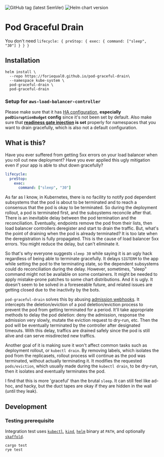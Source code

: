 ![GitHub tag (latest SemVer)](https://img.shields.io/github/v/tag/foriequal0/pod-graceful-drain) ![Helm chart version](https://img.shields.io/badge/dynamic/yaml?label=Helm%20chart&query=%24.entries[%22pod-graceful-drain%22][0].version&url=https%3A%2F%2Fforiequal0.github.io%2Fpod-graceful-drain%2Findex.yaml)

# Pod Graceful Drain

You don't need `lifecycle: { preStop: { exec: { command: ["sleep", "30"] } } }`

## Installation

```shell
helm install \
  --repo https://foriequal0.github.io/pod-graceful-drain\
  --namespace kube-system \
  pod-graceful-drain \
  pod-graceful-drain
```

### Setup for `aws-load-balancer-controller`

Please make sure that it has [HA configuration](https://github.com/kubernetes-sigs/aws-load-balancer-controller/tree/e942a0f6a9459a2524b0fdca05d13343fb308d41/helm/aws-load-balancer-controller#ha-configuration),
**especially `podDisruptionBudget` config** since it's not been set by default.
Also make sure that **[readiness gate injection](https://github.com/kubernetes-sigs/aws-load-balancer-controller/blob/858b93b7987f1cf18c4c7d0e6b8be68cfdcae3d1/docs/deploy/pod_readiness_gate.md#configuration) is set** properly for namespaces that you want to drain gracefully, which is also not a default configuration.

## What is this?

Have you ever suffered from getting 5xx errors on your load balancer when you roll out new deployment?
Have you ever applied this ugly mitigation even if your app is able to shut down gracefully?

```yaml
lifecycle:
  preStop:
    exec:
      command: ["sleep", "30"]
```

As far as I know, in Kubernetes, there is no facility to notify pod dependent subsystems that the pod is about to be terminated and to reach a consensus that the pod is okay to be terminated.
So during the deployment rollout, a pod is terminated first, and the subsystems reconcile after that.
There is an inevitable delay between the pod termination and the reconciliation.
Eventually, endpoints remove the pod from their lists, then load balancer controllers deregister and start to drain the traffic.
But, what's the point of draining when the pod is already terminated?
It is too late when the deregistration is fully propagated. This is the cause of load balancer 5xx errors. You might reduce the delay, but can't eliminate it.

So that's why everyone suggests `sleep 30` while saying it is an ugly hack regardless of being able to terminate gracefully.
It delays `SIGTERM` to the app while setting the pod to the terminating state, so the dependent subsystems could do reconciliation during the delay.
However, sometimes, "sleep" command might not be available on some containers.
It might be needed to apply mistake-prone patches to some chart distributions.
And it is ugly. It doesn't seem to be solved in a foreseeable future, and related issues are getting closed due to the inactivity by the bots.

`pod-graceful-drain` solves this by abusing [admission webhooks][admission-webhook].
It intercepts the deletion/eviction of a pod deletion/eviction process to prevent the pod from getting terminated for a period.
It'll take appropriate methods to delay the pod deletion: deny the admission, response the admission very slowly, mutate the eviction request to dry-run, etc.
Then the pod will be eventually terminated by the controller after designated timeouts.
With this delay, traffics are drained safely since the pod is still alive and can serve misdirected new traffics.

[admission-webhook]: https://kubernetes.io/docs/reference/access-authn-authz/extensible-admission-controllers

Another goal of it is making sure it won't affect common tasks such as deployment rollout, or `kubectl drain`.
By removing labels, which isolates the pod from the replicasets, rollout process will continue as the pod was terminated, without actually terminating it.
It modifies the requested `pods/eviction`, which usually made during the `kubectl drain`, to be dry-run, then it isolates and eventually terminates the pod.

I find that this is more 'graceful' than the brutal `sleep`. It can still feel like ad-hoc, and hacky, but the duct tapes are okay if they are hidden in the wall (until they leak).

## Development

### Testing prerequisite

Integration test uses [`kubectl`](https://kubernetes.io/docs/reference/kubectl/), [`kind`](https://kind.sigs.k8s.io),
[`helm`](https://helm.sh) binary at `PATH`, and optionally [`skaffold`](https://skaffold.dev).

```shell
cargo test
rye test
```

